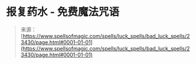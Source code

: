 <!--yml

category: 未分类

date: 2024-06-12 19:08:34

-->

# 报复药水 - 免费魔法咒语

> 来源：[https://www.spellsofmagic.com/spells/luck_spells/bad_luck_spells/23430/page.html#0001-01-01](https://www.spellsofmagic.com/spells/luck_spells/bad_luck_spells/23430/page.html#0001-01-01)
